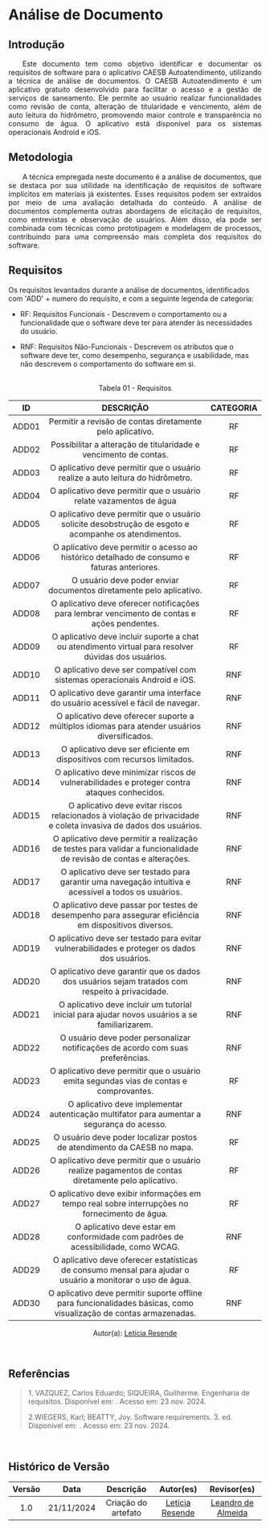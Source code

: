 # Análise de Documento

## Introdução

<p align="justify">&emsp;&emsp;Este documento tem como objetivo identificar e documentar os requisitos de software para o aplicativo CAESB Autoatendimento, utilizando a técnica de análise de documentos. O CAESB Autoatendimento é um aplicativo gratuito desenvolvido para facilitar o acesso e a gestão de serviços de saneamento. Ele permite ao usuário realizar funcionalidades como revisão de conta, alteração de titularidade e vencimento, além de auto leitura do hidrômetro, promovendo maior controle e transparência no consumo de água. O aplicativo está disponível para os sistemas operacionais Android e iOS.</p>

## Metodologia

<p align="justify">&emsp;&emsp;A técnica empregada neste documento é a análise de documentos, que se destaca por sua utilidade na identificação de requisitos de software implícitos em materiais já existentes. Esses requisitos podem ser extraídos por meio de uma avaliação detalhada do conteúdo. A análise de documentos complementa outras abordagens de elicitação de requisitos, como entrevistas e observação de usuários. Além disso, ela pode ser combinada com técnicas como prototipagem e modelagem de processos, contribuindo para uma compreensão mais completa dos requisitos do software.</p>

## Requisitos

Os requisitos levantados durante a análise de documentos, identificados com 'ADD' + numero do requisito, e com a seguinte legenda de categoria:

- RF: Requisitos Funcionais - Descrevem o comportamento ou a funcionalidade que o software deve ter para atender às necessidades do usuário.

- RNF: Requisitos Não-Funcionais - Descrevem os atributos que o software deve ter, como desempenho, segurança e usabilidade, mas não descrevem o comportamento do software em si.

<br>

<center>
<figcaption>Tabela 01 - Requisitos </figcaption>


| ID  | DESCRIÇÃO                                                             | CATEGORIA |
| :-: | :-------------------------------------------------------------------: | :-------: |
| ADD01| Permitir a revisão de contas diretamente pelo aplicativo. | RF |
| ADD02| Possibilitar a alteração de titularidade e vencimento de contas.      | RF        |
| ADD03| O aplicativo deve permitir que o usuário realize a auto leitura do hidrômetro. | RF        |
| ADD04| O aplicativo deve permitir que o usuário relate vazamentos de água    | RF        |
| ADD05| O aplicativo deve permitir que o usuário solicite desobstrução de esgoto e acompanhe os atendimentos.    | RF        |
| ADD06| O aplicativo deve permitir o acesso ao histórico detalhado de consumo e faturas anteriores.   | RF        |
| ADD07| O usuário deve poder enviar documentos diretamente pelo aplicativo. | RF |
| ADD08| O aplicativo deve oferecer notificações para lembrar vencimento de contas e ações pendentes.    | RF |
| ADD09| O aplicativo deve incluir suporte a chat ou atendimento virtual para resolver dúvidas dos usuários.   | RF |
| ADD10| O aplicativo deve ser compatível com sistemas operacionais Android e iOS.| RNF |
| ADD11| O aplicativo deve garantir uma interface do usuário acessível e fácil de navegar.| RNF |
| ADD12| O aplicativo deve oferecer suporte a múltiplos idiomas para atender usuários diversificados.| RNF |
| ADD13| O aplicativo deve ser eficiente em dispositivos com recursos limitados.| RNF |
| ADD14| O aplicativo deve minimizar riscos de vulnerabilidades e proteger contra ataques conhecidos.| RNF |
| ADD15| O aplicativo deve evitar riscos relacionados à violação de privacidade e coleta invasiva de dados dos usuários.| RNF |
| ADD16| O aplicativo deve permitir a realização de testes para validar a funcionalidade de revisão de contas e alterações.| RNF |
| ADD17| O aplicativo deve ser testado para garantir uma navegação intuitiva e acessível a todos os usuários.| RNF |
| ADD18| O aplicativo deve passar por testes de desempenho para assegurar eficiência em dispositivos diversos.| RNF |
| ADD19| O aplicativo deve ser testado para evitar vulnerabilidades e proteger os dados dos usuários.| RNF |
| ADD20| O aplicativo deve garantir que os dados dos usuários sejam tratados com respeito à privacidade.| RNF |
| ADD21| O aplicativo deve incluir um tutorial inicial para ajudar novos usuários a se familiarizarem.| RNF |
| ADD22| O usuário deve poder personalizar notificações de acordo com suas preferências.| RNF |
| ADD23| O aplicativo deve permitir que o usuário emita segundas vias de contas e comprovantes.| RF |
| ADD24| O aplicativo deve implementar autenticação multifator para aumentar a segurança do acesso.| RNF |
| ADD25| O usuário deve poder localizar postos de atendimento da CAESB no mapa.| RF |
| ADD26| O aplicativo deve permitir que o usuário realize pagamentos de contas diretamente pelo aplicativo.| RF |
| ADD27| O aplicativo deve exibir informações em tempo real sobre interrupções no fornecimento de água.| RF |
| ADD28| O aplicativo deve estar em conformidade com padrões de acessibilidade, como WCAG.| RNF |
| ADD29| O aplicativo deve oferecer estatísticas de consumo mensal para ajudar o usuário a monitorar o uso de água.| RF |
| ADD30| O aplicativo deve permitir suporte offline para funcionalidades básicas, como visualização de contas armazenadas.| RNF |


Autor(a): <a href="https://github.com/LeticiaResende233" target = "_blank">Letícia Resende</a>
</center>

<br>

## Referências

> <p>1. VAZQUEZ, Carlos Eduardo; SIQUEIRA, Guilherme. Engenharia de requisitos. Disponível em: <https://aprender3.unb.br/pluginfile.php/2972448/mod_resource/content/4/Elicitacao%20de%20Req%202.pdf>. Acesso em: 23 nov. 2024.</p>
> <p>2.WIEGERS, Karl; BEATTY, Joy. Software requirements. 3. ed. Disponível em: <https://aprender3.unb.br/pluginfile.php/2972451/mod_resource/content/1/Elicitacao%20de%20Req.pdf>. Acesso em: 23 nov. 2024.

<br>

## Histórico de Versão

| Versão |    Data    |      Descrição       |       Autor(es)       |     Revisor(es)     |
| :-----: | :--------: | :------------------: | :-------------------: | :-----------------: |
|  1.0   | 21/11/2024 | Criação do artefato |[Letícia Resende](https://github.com/LeticiaResende23) | [Leandro de Almeida](https://github.com/leomitx10)  |





